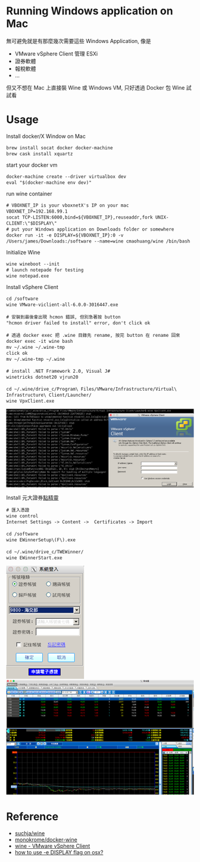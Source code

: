 # Running Windows application on Mac

無可避免就是有那麼幾次需要這些 Windows Application, 像是

* VMware vSphere Client 管理 ESXi
* 證券軟體
* 報稅軟體
* ...

但又不想在 Mac 上直接裝 Wine 或 Windows VM, 只好透過 Docker 包 Wine 試試看

# Usage

Install docker/X Window on Mac

    brew install socat docker docker-machine
    brew cask install xquartz

start your docker vm

    docker-machine create --driver virtualbox dev
    eval "$(docker-machine env dev)"

run wine container

    # VBOXNET_IP is your vboxnetX's IP on your mac
    VBOXNET_IP=192.168.99.1
    socat TCP-LISTEN:6000,bind=${VBOXNET_IP},reuseaddr,fork UNIX-CLIENT:\"$DISPLAY\"
    # put your Windows application on Downloads folder or somewhere
    docker run -it -e DISPLAY=${VBOXNET_IP}:0 -v /Users/james/Downloads:/software --name=wine cmaohuang/wine /bin/bash

Initialize Wine

    wine wineboot --init
    # launch notepade for testing
    wine notepad.exe

Install vSphere Client

    cd /software
    wine VMware-viclient-all-6.0.0-3016447.exe

    # 安裝到最後會出現 hcmon 錯誤, 但別急著按 button
    "hcmon driver failed to install" error, don't click ok

    # 透過 docker exec 把 .wine 目錄先 rename, 按完 button 在 rename 回來
    docker exec -it wine bash
    mv ~/.wine ~/.wine-tmp
    click ok
    mv ~/.wine-tmp ~/.wine

    # install .NET Framework 2.0, Visual J#
    winetricks dotnet20 vjrun20

    cd ~/.wine/drive_c/Program\ Files/VMware/Infrastructure/Virtual\ Infrastructure\ Client/Launcher/
    wine VpxClient.exe

![vSphere Client](VpxClient.png "vSphere Client 登入畫面")

Install 元大證券[點精靈](http://www.yuanta.com.tw/pages/static-pages/service/product1_2.aspx?Node=ee7fbf4c-e7ae-4bee-8077-c6ce1fc212bf&Show=LIST)

    # 匯入憑證
    wine control
    Internet Settings -> Content ->  Certificates -> Import

    cd /software
    wine EWinnerSetup\(F\).exe

    cd ~/.wine/drive_c/TWEWinner/
    wine EWinnerStart.exe

![TWEWinner-1](TWEWinner-1.png "登入")
![TWEWinner-2](TWEWinner-2.png "操作畫面")

# Reference

* [suchja/wine](https://github.com/suchja/wine)
* [monokrome/docker-wine](https://github.com/monokrome/docker-wine)
* [wine - VMware vSphere Client](https://appdb.winehq.org/objectManager.php?sClass=application&iId=9860)
* [how to use -e DISPLAY flag on osx?](https://github.com/docker/docker/issues/8710)
